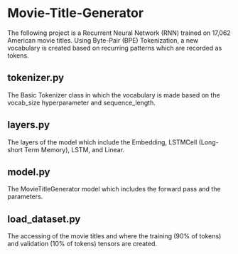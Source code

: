 # Movie-Title-Generator

The following project is a Recurrent Neural Network (RNN) trained on 17,062 American movie titles. Using Byte-Pair (BPE) Tokenization, a new vocabulary is created based on recurring patterns which are recorded as tokens.

## tokenizer.py
The Basic Tokenizer class in which the vocabulary is made based on the vocab_size hyperparameter and sequence_length. 

## layers.py
The layers of the model which include the Embedding, LSTMCell (Long-short Term Memory), LSTM, and Linear.

## model.py
The MovieTitleGenerator model which includes the forward pass and the parameters.

## load_dataset.py
The accessing of the movie titles and where the training (90% of tokens) and validation (10% of tokens) tensors are created.
